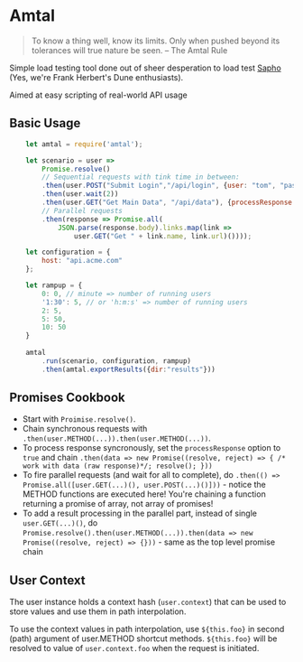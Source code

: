 # Amtal

> To know a thing well, know its limits. Only when pushed beyond its tolerances will true nature be seen. – The Amtal Rule

Simple load testing tool done out of sheer desperation to load test [Sapho](http://sapho.com) (Yes, we're Frank Herbert's Dune enthusiasts).

Aimed at easy scripting of real-world API usage

## Basic Usage
```javascript
    let amtal = require('amtal');

    let scenario = user =>
        Promise.resolve()
        // Sequential requests with tink time in between:
        .then(user.POST("Submit Login","/api/login", {user: "tom", "password": "123"})) // POST, PUT: request name, path, data [, options]
        .then(user.wait(2))
        .then(user.GET("Get Main Data", "/api/data"), {processResponse: true}) // GET: request name, path [, options]
        // Parallel requests
        .then(response => Promise.all(
            JSON.parse(response.body).links.map(link => 
                user.GET("Get " + link.name, link.url)())));

    let configuration = {
        host: "api.acme.com"
    };

    let rampup = { 
        0: 0, // minute => number of running users
        '1:30': 5, // or 'h:m:s' => number of running users
        2: 5,
        5: 50,
        10: 50
    }
    
    amtal
        .run(scenario, configuration, rampup)
        .then(amtal.exportResults({dir:"results"}))
```

## Promises Cookbook

* Start with `Proimise.resolve()`.
* Chain synchronous requests with `.then(user.METHOD(...)).then(user.METHOD(...))`.
* To process response syncronously, set the `processResponse` option to `true` and chain `.then(data => new Promise((resolve, reject) => { /* work with data (raw response)*/; resolve(); }))`
* To fire parallel requests (and wait for all to complete), do `.then(() => Promise.all([user.GET(...)(), user.POST(...)()]))` - notice the METHOD functions are executed here! You're chaining a function returning a promise of array, not array of promises! 
* To add a result processing in the parallel part, instead of single `user.GET(...)()`, do `Promise.resolve().then(user.METHOD(...)).then(data => new Promise((resolve, reject) => {}))` - same as the top level promise chain

## User Context

The user instance holds a context hash (`user.context`) that can be used to store values and use them in path interpolation.

To use the context values in path interpolation, use `${this.foo}` in second (path) argument of user.METHOD shortcut methods. `${this.foo}` will be resolved to value of `user.context.foo` when the request is initiated.
